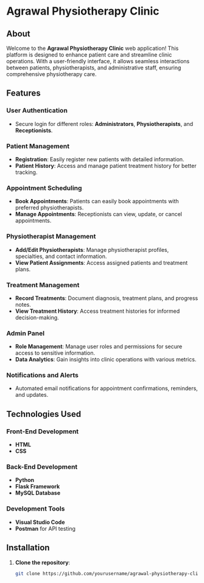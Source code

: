 # Agrawal Physiotherapy Clinic

## About
Welcome to the **Agrawal Physiotherapy Clinic** web application! This platform is designed to enhance patient care and streamline clinic operations. With a user-friendly interface, it allows seamless interactions between patients, physiotherapists, and administrative staff, ensuring comprehensive physiotherapy care.

## Features

### User Authentication
- Secure login for different roles: **Administrators**, **Physiotherapists**, and **Receptionists**.

### Patient Management
- **Registration**: Easily register new patients with detailed information.
- **Patient History**: Access and manage patient treatment history for better tracking.

### Appointment Scheduling
- **Book Appointments**: Patients can easily book appointments with preferred physiotherapists.
- **Manage Appointments**: Receptionists can view, update, or cancel appointments.

### Physiotherapist Management
- **Add/Edit Physiotherapists**: Manage physiotherapist profiles, specialties, and contact information.
- **View Patient Assignments**: Access assigned patients and treatment plans.

### Treatment Management
- **Record Treatments**: Document diagnosis, treatment plans, and progress notes.
- **View Treatment History**: Access treatment histories for informed decision-making.

### Admin Panel
- **Role Management**: Manage user roles and permissions for secure access to sensitive information.
- **Data Analytics**: Gain insights into clinic operations with various metrics.

### Notifications and Alerts
- Automated email notifications for appointment confirmations, reminders, and updates.

## Technologies Used

### Front-End Development
- **HTML**
- **CSS**

### Back-End Development
- **Python**
- **Flask Framework**
- **MySQL Database**

### Development Tools
- **Visual Studio Code**
- **Postman** for API testing

## Installation

1. **Clone the repository**:
   ```bash
   git clone https://github.com/yourusername/agrawal-physiotherapy-clinic.git
